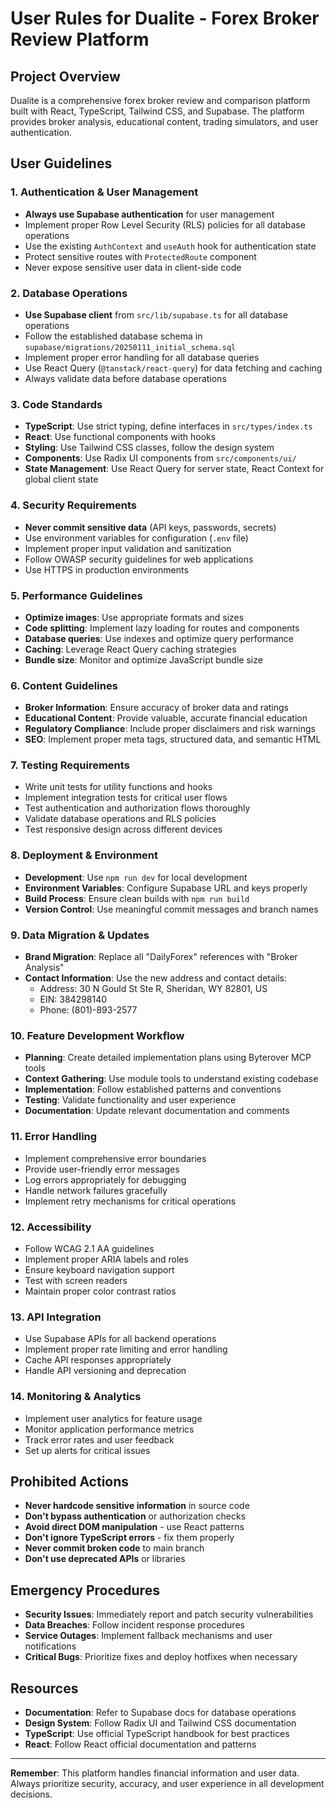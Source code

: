 # User Rules for Dualite - Forex Broker Review Platform

## Project Overview
Dualite is a comprehensive forex broker review and comparison platform built with React, TypeScript, Tailwind CSS, and Supabase. The platform provides broker analysis, educational content, trading simulators, and user authentication.

## User Guidelines

### 1. Authentication & User Management
- **Always use Supabase authentication** for user management
- Implement proper Row Level Security (RLS) policies for all database operations
- Use the existing `AuthContext` and `useAuth` hook for authentication state
- Protect sensitive routes with `ProtectedRoute` component
- Never expose sensitive user data in client-side code

### 2. Database Operations
- **Use Supabase client** from `src/lib/supabase.ts` for all database operations
- Follow the established database schema in `supabase/migrations/20250111_initial_schema.sql`
- Implement proper error handling for all database queries
- Use React Query (`@tanstack/react-query`) for data fetching and caching
- Always validate data before database operations

### 3. Code Standards
- **TypeScript**: Use strict typing, define interfaces in `src/types/index.ts`
- **React**: Use functional components with hooks
- **Styling**: Use Tailwind CSS classes, follow the design system
- **Components**: Use Radix UI components from `src/components/ui/`
- **State Management**: Use React Query for server state, React Context for global client state

### 4. Security Requirements
- **Never commit sensitive data** (API keys, passwords, secrets)
- Use environment variables for configuration (`.env` file)
- Implement proper input validation and sanitization
- Follow OWASP security guidelines for web applications
- Use HTTPS in production environments

### 5. Performance Guidelines
- **Optimize images**: Use appropriate formats and sizes
- **Code splitting**: Implement lazy loading for routes and components
- **Database queries**: Use indexes and optimize query performance
- **Caching**: Leverage React Query caching strategies
- **Bundle size**: Monitor and optimize JavaScript bundle size

### 6. Content Guidelines
- **Broker Information**: Ensure accuracy of broker data and ratings
- **Educational Content**: Provide valuable, accurate financial education
- **Regulatory Compliance**: Include proper disclaimers and risk warnings
- **SEO**: Implement proper meta tags, structured data, and semantic HTML

### 7. Testing Requirements
- Write unit tests for utility functions and hooks
- Implement integration tests for critical user flows
- Test authentication and authorization flows thoroughly
- Validate database operations and RLS policies
- Test responsive design across different devices

### 8. Deployment & Environment
- **Development**: Use `npm run dev` for local development
- **Environment Variables**: Configure Supabase URL and keys properly
- **Build Process**: Ensure clean builds with `npm run build`
- **Version Control**: Use meaningful commit messages and branch names

### 9. Data Migration & Updates
- **Brand Migration**: Replace all "DailyForex" references with "Broker Analysis"
- **Contact Information**: Use the new address and contact details:
  - Address: 30 N Gould St Ste R, Sheridan, WY 82801, US
  - EIN: 384298140
  - Phone: (801)-893-2577

### 10. Feature Development Workflow
- **Planning**: Create detailed implementation plans using Byterover MCP tools
- **Context Gathering**: Use module tools to understand existing codebase
- **Implementation**: Follow established patterns and conventions
- **Testing**: Validate functionality and user experience
- **Documentation**: Update relevant documentation and comments

### 11. Error Handling
- Implement comprehensive error boundaries
- Provide user-friendly error messages
- Log errors appropriately for debugging
- Handle network failures gracefully
- Implement retry mechanisms for critical operations

### 12. Accessibility
- Follow WCAG 2.1 AA guidelines
- Implement proper ARIA labels and roles
- Ensure keyboard navigation support
- Test with screen readers
- Maintain proper color contrast ratios

### 13. API Integration
- Use Supabase APIs for all backend operations
- Implement proper rate limiting and error handling
- Cache API responses appropriately
- Handle API versioning and deprecation

### 14. Monitoring & Analytics
- Implement user analytics for feature usage
- Monitor application performance metrics
- Track error rates and user feedback
- Set up alerts for critical issues

## Prohibited Actions
- **Never hardcode sensitive information** in source code
- **Don't bypass authentication** or authorization checks
- **Avoid direct DOM manipulation** - use React patterns
- **Don't ignore TypeScript errors** - fix them properly
- **Never commit broken code** to main branch
- **Don't use deprecated APIs** or libraries

## Emergency Procedures
- **Security Issues**: Immediately report and patch security vulnerabilities
- **Data Breaches**: Follow incident response procedures
- **Service Outages**: Implement fallback mechanisms and user notifications
- **Critical Bugs**: Prioritize fixes and deploy hotfixes when necessary

## Resources
- **Documentation**: Refer to Supabase docs for database operations
- **Design System**: Follow Radix UI and Tailwind CSS documentation
- **TypeScript**: Use official TypeScript handbook for best practices
- **React**: Follow React official documentation and patterns

---

**Remember**: This platform handles financial information and user data. Always prioritize security, accuracy, and user experience in all development decisions.
